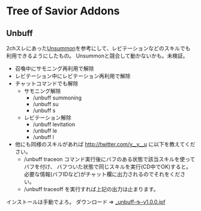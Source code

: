 # Tree of Savior Addons

## Unbuff

2chスレにあった[Unsummon](http://mint.2ch.net/test/read.cgi/ogame2/1477572608/798)を参考にして、レビテーションなどのスキルでも利用できるようにしたもの。
Unsummonと競合して動かないかも。未検証。

- 召喚中にサモニング再利用で解除
- レビテーション中にレビテーション再利用で解除
- チャットコマンドでも解除
	- サモニング解除
		- /unbuff summoning
		- /unbuff su
		- /unbuff s
	- レビテーション解除
		- /unbuff levitation
		- /unbuff le
		- /unbuff l
- 他にも同様のスキルがあれば http://twitter.com/y__y__u に以下を教えてください。
	- /unbuff traceon コマンド実行後にバフのある状態で該当スキルを使ってバフを付け、
		バフついた状態で同じスキルを実行(CD中でOK)すると。
		必要な情報(バフIDなど)がチャット欄に出力されるのでそれをください。
	- /unbuff traceoff を実行すれば上記の出力は止まります。

インストールは手動でよろ。
ダウンロード => [_unbuff-☕-v1.0.0.ipf](https://github.com/yyyyyu/Tree-of-Savior-Addons/blob/master/unbuff/_unbuff-%E2%98%95-v1.0.0.ipf)
